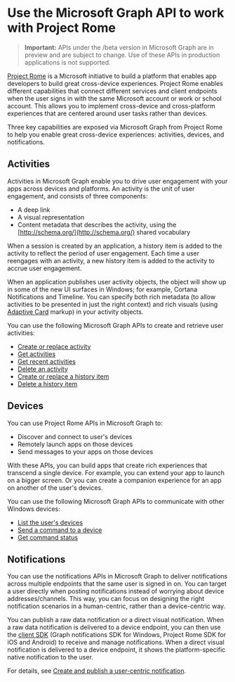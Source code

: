 # Use the Microsoft Graph API to work with Project Rome 

> **Important:** APIs under the /beta version in Microsoft Graph are in preview and are subject to change. Use of these APIs in production applications is not supported.

[Project Rome](https://developer.microsoft.com/en-us/windows/project-rome) is a Microsoft initiative to build a platform that enables app developers to build great cross-device experiences. Project Rome enables different capabilities that connect different services and client endpoints when the user signs in with the same Microsoft account or work or school account. This allows you to implement cross-device and cross-platform experiences that are centered around user tasks rather than devices. 

Three key capabilities are exposed via Microsoft Graph from Project Rome to help you enable great cross-device experiences: activities, devices, and notifications. 

## Activities

Activities in Microsoft Graph enable you to drive user engagement with your apps across devices and platforms. An activity is the unit of user engagement, and consists of three components:

- A deep link
- A visual representation
- Content metadata that describes the activity, using the [http://schema.org/](http://schema.org/) shared vocabulary

When a session is created by an application, a history item is added to the activity to reflect the period of user engagement. Each time a user reengages with an activity, a new history item is added to the activity to accrue user engagement.

When an application publishes user activity objects, the object will show up in some of the new UI surfaces in Windows; for example, Cortana Notifications and Timeline. You can specify both rich metadata (to allow activities to be presented in just the right context) and rich visuals (using [Adaptive Card](http://adaptivecards.io/) markup) in your activity objects.

You can use the following Microsoft Graph APIs to create and retrieve user activities:

- [Create or replace activity](../api/projectrome_put_activity.md)
- [Get activities](../api/projectrome_get_activities.md)
- [Get recent activities](../api/projectrome_get_recent_activities.md)
- [Delete an activity](../api/projectrome_delete_activity.md)
- [Create or replace a history item](../api/projectrome_put_historyitem.md)
- [Delete a history item](../api/projectrome_delete_historyitem.md)

## Devices

You can use Project Rome APIs in Microsoft Graph to:

- Discover and connect to user's devices
- Remotely launch apps on those devices
- Send messages to your apps on those devices

With these APIs, you can build apps that create rich experiences that transcend a single device. For example, you can extend your app to launch on a bigger screen. Or you can create a companion experience for an app on another of the user's devices.

You can use the following Microsoft Graph APIs to communicate with other Windows devices:

- [List the user's devices](../api/user_list_devices.md)
- [Send a command to a device](../api/send_device_command.md)
- [Get command status](../api/get_device_command_status.md)

## Notifications

You can use the notifications APIs in Microsoft Graph to deliver notifications across multiple endpoints that the same user is signed in on. You can target a user directly when posting notifications instead of worrying about device addresses/channels. This way, you can focus on designing the right notification scenarios in a human-centric, rather than a device-centric way. 

You can publish a raw data notification or a direct visual notification. When a raw data notification is delivered to a device endpoint, you can then use the [client SDK](https://github.com/Microsoft/project-rome) (Graph notifications SDK for Windows, Project Rome SDK for iOS and Android) to receive and manage notifications. When a direct visual notification is delivered to a device endpoint, it shows the platform-specific native notification to the user. 

For details, see [Create and publish a user-centric notification](../api/projectrome_post_notification.md).


